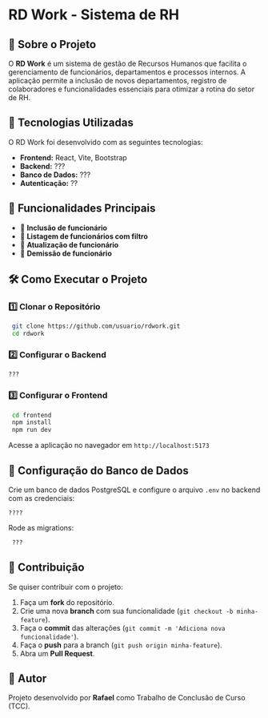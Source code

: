 # RD Work - Sistema de RH

## 📌 Sobre o Projeto
O **RD Work** é um sistema de gestão de Recursos Humanos que facilita o gerenciamento de funcionários, departamentos e processos internos. A aplicação permite a inclusão de novos departamentos, registro de colaboradores e funcionalidades essenciais para otimizar a rotina do setor de RH.

## 🚀 Tecnologias Utilizadas
O RD Work foi desenvolvido com as seguintes tecnologias:
- **Frontend:** React, Vite, Bootstrap
- **Backend:** ???
- **Banco de Dados:** ???
- **Autenticação:** ??

## 🎯 Funcionalidades Principais
- 📌 **Inclusão de funcionário**
- 📌 **Listagem de funcionários com filtro**
- 📌 **Atualização de funcionário**
- 📌 **Demissão de funcionário**

## 🛠️ Como Executar o Projeto
### **1️⃣ Clonar o Repositório**
```sh
 git clone https://github.com/usuario/rdwork.git
 cd rdwork
```

### **2️⃣ Configurar o Backend**
```sh
???
```

### **3️⃣ Configurar o Frontend**
```sh
 cd frontend
 npm install
 npm run dev
```
Acesse a aplicação no navegador em `http://localhost:5173`

## 🔑 Configuração do Banco de Dados
Crie um banco de dados PostgreSQL e configure o arquivo `.env` no backend com as credenciais:
```
????
```
Rode as migrations:
```sh
 ???
```

## 📢 Contribuição
Se quiser contribuir com o projeto:
1. Faça um **fork** do repositório.
2. Crie uma nova **branch** com sua funcionalidade (`git checkout -b minha-feature`).
3. Faça o **commit** das alterações (`git commit -m 'Adiciona nova funcionalidade'`).
4. Faça o **push** para a branch (`git push origin minha-feature`).
5. Abra um **Pull Request**.

## 📌 Autor
Projeto desenvolvido por **Rafael** como Trabalho de Conclusão de Curso (TCC).

